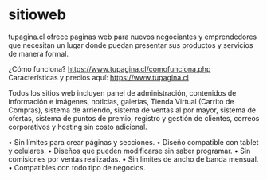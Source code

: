 # sitioweb
tupagina.cl ofrece paginas web para nuevos negociantes y emprendedores que necesitan un lugar donde puedan presentar sus productos y servicios de manera formal.

¿Cómo funciona? https://www.tupagina.cl/comofunciona.php
Características y precios aquí: https://www.tupagina.cl

Todos los sitios web incluyen panel de administración, contenidos de información e imágenes, noticias, galerías, Tienda Virtual (Carrito de Compras), sistema de arriendo, sistema de ventas al por mayor, sistema de ofertas, sistema de puntos de premio, registro y gestión de clientes, correos corporativos y hosting sin costo adicional. 

• Sin límites para crear páginas y secciones.
• Diseño compatible con tablet y celulares.
• Diseños que pueden modificarse sin saber programar.
• Sin comisiones por ventas realizadas.
• Sin límites de ancho de banda mensual.
• Compatibles con todo tipo de negocios.


